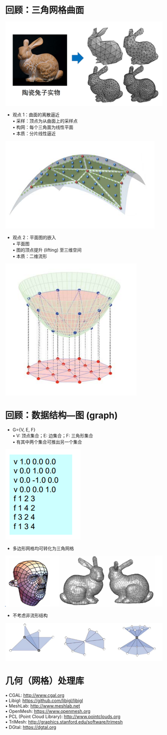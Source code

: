 # 回顾：三角网格曲面   


![](../assets/微分1-1.png)   

* 观点 1：曲面的离散逼近    
• 采样：顶点为从曲面上的采样点     
• 构网：每个三角面为线性平面     
• 本质：分片线性逼近    

![](../assets/微分2.png)   

* 观点 2：平面图的嵌入     
• 平面图    
• 图的顶点提升 (lifting) 至三维空间   
• 本质：二维流形    

![](../assets/微分3.png)   


# 回顾：数据结构—图 (graph)    


* G={V, E, F}      
• V: 顶点集合；E: 边集合；F: 三角形集合     
• 有其中两个集合可推出另一个集合     

![](../assets/微分4.png)   

* 多边形网格均可转化为三角网格       

![](../assets/微分5.png)   

* 不考虑非流形结构    

![](../assets/微分6.png)   


# 几何（网格）处理库    

• CGAL: <http://www.cgal.org>    
• Libigl: <https://github.com/libigl/libigl>    
• MeshLab: <http://www.meshlab.net>    
• OpenMesh: <https://www.openmesh.org>    
• PCL (Point Cloud Library): <http://www.pointclouds.org>    
• TriMesh: <http://graphics.stanford.edu/software/trimesh>    
• DGtal: <https://dgtal.org>    
